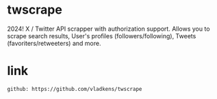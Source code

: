 # twscrape

2024! X / Twitter API scrapper with authorization support. Allows you to scrape search results, User's profiles (followers/following), Tweets (favoriters/retweeters) and more.

# link

    github: https://github.com/vladkens/twscrape
